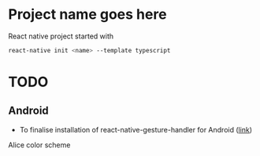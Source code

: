 # Project name goes here


React native project started with
```bash
react-native init <name> --template typescript
```

# TODO

## Android
- To finalise installation of react-native-gesture-handler for Android ([link](https://reactnavigation.org/docs/en/getting-started.html))




Alice color scheme